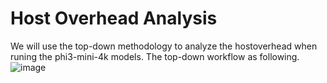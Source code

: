 # Host Overhead Analysis
We will use the top-down methodology to analyze the hostoverhead when runing the phi3-mini-4k models. The top-down workflow as following. 
![image](https://github.com/user-attachments/assets/2df850d6-8fd9-4054-8ebf-4ea114803d2f)
